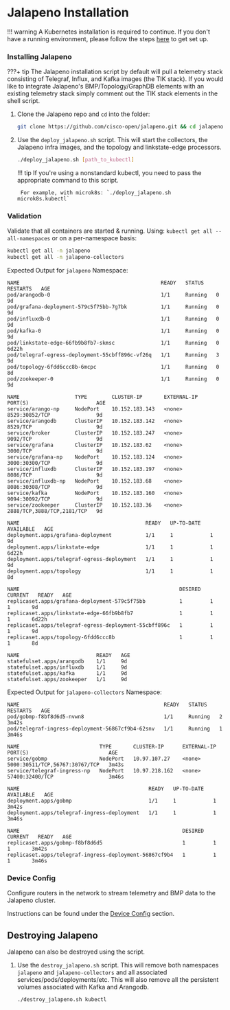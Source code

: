 # Jalapeno Installation

!!! warning
    A Kubernetes installation is required to continue. If you don't have a running environment, please follow the steps [here](kubernetes.md) to get set up.

### Installing Jalapeno

???+ tip
    The Jalapeno installation script by default will pull a telemetry stack consisting of Telegraf, Influx, and Kafka images (the TIK stack). If you would like to  integrate Jalapeno's BMP/Topology/GraphDB elements with an existing telemetry stack simply comment out the TIK stack elements in the shell script.

1. Clone the Jalapeno repo and `cd` into the folder:

    ```bash
    git clone https://github.com/cisco-open/jalapeno.git && cd jalapeno/install
    ```

2. Use the `deploy_jalapeno.sh` script. This will start the collectors, the Jalapeno infra images, and the topology and linkstate-edge processors.

    ```bash
    ./deploy_jalapeno.sh [path_to_kubectl]
 
    ```

    !!! tip
        If you're using a nonstandard kubectl, you need to pass the appropriate command to this script.

        For example, with microk8s: `./deploy_jalapeno.sh microk8s.kubectl`

### Validation

Validate that all containers are started & running. Using: `kubectl get all --all-namespaces` or on a per-namespace basis:

```bash
kubectl get all -n jalapeno
kubectl get all -n jalapeno-collectors
```

Expected Output for `jalapeno` Namespace:

```{ .text .no-copy }
NAME                                              READY   STATUS    RESTARTS   AGE
pod/arangodb-0                                    1/1     Running   0          9d
pod/grafana-deployment-579c5f75bb-7g7bk           1/1     Running   0          9d
pod/influxdb-0                                    1/1     Running   0          9d
pod/kafka-0                                       1/1     Running   0          9d
pod/linkstate-edge-66fb9b8fb7-skmsc               1/1     Running   0          6d22h
pod/telegraf-egress-deployment-55cbff896c-vf26q   1/1     Running   3          9d
pod/topology-6fdd6ccc8b-6mcpc                     1/1     Running   0          8d
pod/zookeeper-0                                   1/1     Running   0          9d

NAME                  TYPE        CLUSTER-IP       EXTERNAL-IP   PORT(S)                      AGE
service/arango-np     NodePort    10.152.183.143   <none>        8529:30852/TCP               9d
service/arangodb      ClusterIP   10.152.183.142   <none>        8529/TCP                     9d
service/broker        ClusterIP   10.152.183.247   <none>        9092/TCP                     9d
service/grafana       ClusterIP   10.152.183.62    <none>        3000/TCP                     9d
service/grafana-np    NodePort    10.152.183.124   <none>        3000:30300/TCP               9d
service/influxdb      ClusterIP   10.152.183.197   <none>        8086/TCP                     9d
service/influxdb-np   NodePort    10.152.183.68    <none>        8086:30308/TCP               9d
service/kafka         NodePort    10.152.183.160   <none>        9094:30092/TCP               9d
service/zookeeper     ClusterIP   10.152.183.36    <none>        2888/TCP,3888/TCP,2181/TCP   9d

NAME                                         READY   UP-TO-DATE   AVAILABLE   AGE
deployment.apps/grafana-deployment           1/1     1            1           9d
deployment.apps/linkstate-edge               1/1     1            1           6d22h
deployment.apps/telegraf-egress-deployment   1/1     1            1           9d
deployment.apps/topology                     1/1     1            1           8d

NAME                                                    DESIRED   CURRENT   READY   AGE
replicaset.apps/grafana-deployment-579c5f75bb           1         1         1       9d
replicaset.apps/linkstate-edge-66fb9b8fb7               1         1         1       6d22h
replicaset.apps/telegraf-egress-deployment-55cbff896c   1         1         1       9d
replicaset.apps/topology-6fdd6ccc8b                     1         1         1       8d

NAME                         READY   AGE
statefulset.apps/arangodb    1/1     9d
statefulset.apps/influxdb    1/1     9d
statefulset.apps/kafka       1/1     9d
statefulset.apps/zookeeper   1/1     9d
```

Expected Output for `jalapeno-collectors` Namespace:

```{ .text .no-copy }
NAME                                               READY   STATUS    RESTARTS   AGE
pod/gobmp-f8bf8d6d5-nvwn8                          1/1     Running   2          3m42s
pod/telegraf-ingress-deployment-56867cf9b4-62snv   1/1     Running   1          3m46s

NAME                          TYPE       CLUSTER-IP      EXTERNAL-IP   PORT(S)                          AGE
service/gobmp                 NodePort   10.97.107.27    <none>        5000:30511/TCP,56767:30767/TCP   3m43s
service/telegraf-ingress-np   NodePort   10.97.218.162   <none>        57400:32400/TCP                  3m46s

NAME                                          READY   UP-TO-DATE   AVAILABLE   AGE
deployment.apps/gobmp                         1/1     1            1           3m42s
deployment.apps/telegraf-ingress-deployment   1/1     1            1           3m46s

NAME                                                     DESIRED   CURRENT   READY   AGE
replicaset.apps/gobmp-f8bf8d6d5                          1         1         1       3m42s
replicaset.apps/telegraf-ingress-deployment-56867cf9b4   1         1         1       3m46s
```

### Device Config

Configure routers in the network to stream telemetry and BMP data to the Jalapeno cluster.

Instructions can be found under the [Device Config](../device-config/index.md) section.

## Destroying Jalapeno

Jalapeno can also be destroyed using the script.

1. Use the `destroy_jalapeno.sh` script. This will remove both namespaces `jalapeno` and `jalapeno-collectors` and all associated services/pods/deployments/etc. This will also remove all the persistent volumes associated with Kafka and Arangodb.

   ```bash
   ./destroy_jalapeno.sh kubectl
   ```
